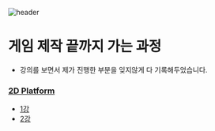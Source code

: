 ![header](https://capsule-render.vercel.app/api?type=blur&color=auto&height=300&section=header&text=Gamemake%20Full%20Course&fontSize=70)
# 게임 제작 끝까지 가는 과정
- 강의를 보면서 제가 진행한 부분을 잊지않게 다 기록해두었습니다.
### [2D Platform](./2D%20platformer/)
- [1강](./2D%20platformer/1강%20기본%20세팅%20만들기/gettingstarted.md)
- [2강](./2D%20platformer/2강%20캐릭터%20만들기/MakePlayer.md)